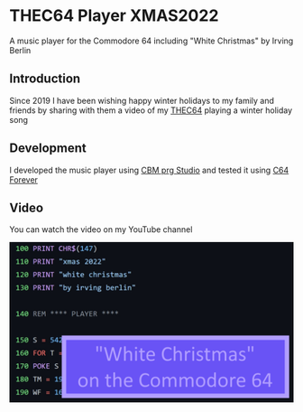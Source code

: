 # THEC64 Player XMAS2022

A music player for the Commodore 64 including "White Christmas" by Irving Berlin

## Introduction 
Since 2019 I have been wishing happy winter holidays to my family and friends by sharing with them a video of my [THEC64](https://retrogames.biz/thec64) playing a winter holiday song 

## Development 

I developed the music player using [CBM prg Studio](https://www.ajordison.co.uk) and tested it using [C64 Forever](https://www.c64forever.com/) 

## Video 

You can watch the video on my YouTube channel 

[!["White Christmas" on the Commodore 64](XMAS2022.png)](https://youtu.be/dojb0axHt8M) 

